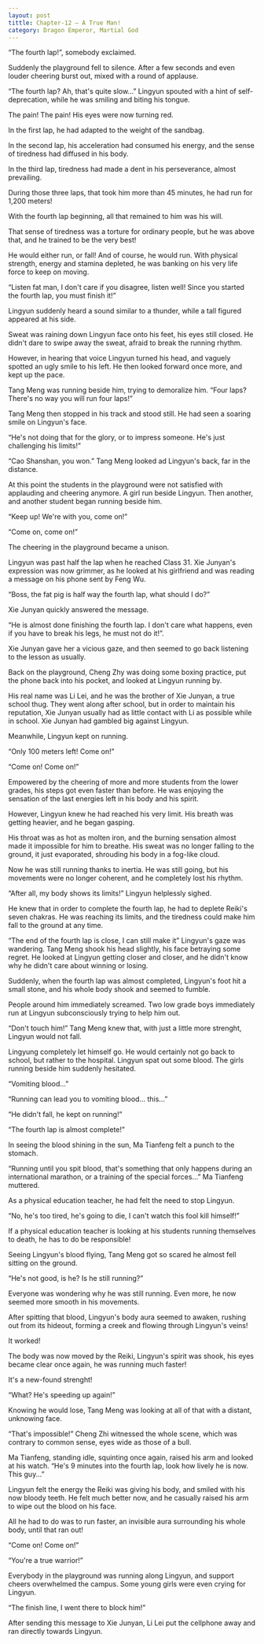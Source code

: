 ```yaml
---
layout: post
tittle: Chapter-12 – A True Man!
category: Dragon Emperor, Martial God
---
```

<p>“The fourth lap!”, somebody exclaimed.</p>

<p>Suddenly the playground fell to silence. After a few seconds and even louder cheering burst out, mixed with a round of applause.</p>

<p>“The fourth lap? Ah, that's quite slow...” Lingyun spouted with a hint of self-deprecation, while he was smiling and biting his tongue.</p>
<!--more-->
<p>The pain! The pain! His eyes were now turning red.</p>

<p>In the first lap, he had adapted to the weight of the sandbag.</p>

<p>In the second lap, his acceleration had consumed his energy, and the sense of tiredness had diffused in his body.</p>

<p>In the third lap, tiredness had made a dent in his perseverance, almost prevailing.</p>

<p>During those three laps, that took him more than 45 minutes, he had run for 1,200 meters!</p>

<p>With the fourth lap beginning, all that remained to him was his will.</p>

<p>That sense of tiredness was a torture for ordinary people, but he was above that, and he trained to be the very best!</p>

<p>He would either run, or fall! And of course, he would run. With physical strength, energy and stamina depleted, he was banking on his very life force to keep on moving.</p>

<p>“Listen fat man, I don't care if you disagree, listen well! Since you started the fourth lap, you must finish it!”</p>

<p>Lingyun suddenly heard a sound similar to a thunder, while a tall figured appeared at his side.</p>

<p>Sweat was raining down Lingyun face onto his feet, his eyes still closed. He didn't dare to swipe away the sweat, afraid to break the running rhythm.</p>

<p>However, in hearing that voice Lingyun turned his head, and vaguely spotted an ugly smile to his left. He then looked forward once more, and kept up the pace.</p>

<p>Tang Meng was running beside him, trying to demoralize him. “Four laps? There's no way you will run four laps!”</p>

<p>Tang Meng then stopped in his track and stood still. He had seen a soaring smile on Lingyun's face.</p>

<p>“He's not doing that for the glory, or to impress someone. He's just challenging his limits!”</p>

<p>“Cao Shanshan, you won.” Tang Meng looked ad Lingyun's back, far in the distance.</p>

<p>At this point the students in the playground were not satisfied with applauding and cheering anymore. A girl run beside Lingyun. Then another, and another student began running beside him.</p>

<p>“Keep up! We're with you, come on!”</p>

<p>“Come on, come on!”</p>

<p><a name="ouHighlight__4_5TO0_7"></a>The cheering<a name="noHighlight_0.01725647493921756"></a> in<a name="noHighlight_0.6821716296338095"></a> the <a name="ouHighlight__0_1TO16_25"></a>playground<a name="noHighlight_0.4790721183258322"></a> <a name="ouHighlight__9_10TO27_32"></a>became<a name="noHighlight_0.44598142214064407"></a> <a name="noHighlight_0.631692259538174"></a>a unison.</p>

<p>Lingyun was past half the lap when he reached Class 31. Xie Junyan's expression was now grimmer, as he looked at his girlfriend and was reading a message on his phone sent by Feng Wu.</p>

<p>“Boss, the fat pig is half way the fourth lap, what should I do?”</p>

<p>Xie Junyan quickly answered the message.</p>

<p>“He is almost done finishing the fourth lap. I don't care what happens, even if you have to break his legs, he must not do it!”.</p>

<p>Xie Junyan gave her a vicious gaze, and then seemed to go back listening to the lesson as usually.</p>

<p>Back on the playground, Cheng Zhy was doing some boxing practice, put the phone back into his pocket, and looked at Lingyun running by.</p>

<p>His real name was Li Lei, and he was the brother of Xie Junyan, a true school thug. They went along after school, but in order to maintain his reputation, Xie Junyan usually had as little contact with Li as possible while in school. Xie Junyan had gambled big against Lingyun.</p>

<p>Meanwhile, Lingyun kept on running.</p>

<p>“Only 100 meters left! Come on!”</p>

<p>“Come on! Come on!”</p>

<p>Empowered by the cheering of more and more students from the lower grades, his steps got even faster than before. He was enjoying the sensation of the last energies left in his body and his spirit.</p>

<p>However, Lingyun knew he had reached his very limit. His breath was getting heavier, and he began gasping.</p>

<p>His throat was as hot as molten iron, and the burning sensation almost made it impossible for him to breathe. His sweat was no longer falling to the ground, it just evaporated, shrouding his body in a fog-like cloud.</p>

<p>Now he was still running thanks to inertia. He was still going, but his movements were no longer coherent, and he completely lost his rhythm.</p>

<p>“After all, my body shows its limits!” Lingyun helplessly sighed.</p>

<p>He knew that in order to complete the fourth lap, he had to deplete Reiki's seven chakras. He was reaching its limits, and the tiredness could make him fall to the ground at any time.</p>

<p>“The end of the fourth lap is close, I can still make it” Lingyun's gaze was wandering. Tang Meng shook his head slightly, his face betraying some regret. He looked at Lingyun getting closer and closer, and he didn't know why he didn't care about winning or losing.</p>

<p>Suddenly, when the fourth lap was almost completed, Lingyun's foot hit a small stone, and his whole body shook and seemed to fumble.</p>

<p>People around him immediately screamed. Two low grade boys immediately run at Lingyun subconsciously trying to help him out.</p>

<p>“Don't touch him!” Tang Meng knew that, with just a little more strenght, Lingyun would not fall.</p>

<p>Lingyung completely let himself go. He would certainly not go back to school, but rather to the hospital. Lingyun spat out some blood. The girls running beside him suddenly hesitated.</p>

<p>“Vomiting blood...”</p>

<p>“Running can lead you to vomiting blood... this...”</p>

<p>“He didn't fall, he kept on running!”</p>

<p>“The fourth lap is almost complete!”</p>

<p>In seeing the blood shining in the sun, Ma Tianfeng felt a punch to the stomach.</p>

<p>“Running until you spit blood, that's something that only happens during an international marathon, or a training of the special forces...” Ma Tianfeng muttered.</p>

<p>As a physical education teacher, he had felt the need to stop Lingyun.</p>

<p>“No, he's too tired, he's going to die, I can't watch this fool kill himself!”</p>

<p>If a physical education teacher is looking at his students running themselves to death, he has to do be responsible!</p>

<p>Seeing Lingyun's blood flying, Tang Meng got so scared he almost fell sitting on the ground.</p>

<p>“He's not good, is he? Is he still running?”</p>

<p>Everyone was wondering why he was still running. Even more, he now seemed more smooth in his movements.</p>

<p>After spitting that blood, Lingyun's body aura seemed to awaken, rushing out from its hideout, forming a creek and flowing through Lingyun's veins!</p>

<p>It worked!</p>

<p>The body was now moved by the Reiki, Lingyun's spirit was shook, his eyes became clear once again, he was running much faster!</p>

<p>It's a new-found strenght!</p>

<p>“What? He's speeding up again!”</p>

<p>Knowing he would lose, Tang Meng was looking at all of that with a distant, unknowing face.</p>

<p>“That's impossible!” Cheng Zhi witnessed the whole scene, which was contrary to common sense, eyes wide as those of a bull.</p>

<p>Ma Tianfeng, standing idle, squinting once again, raised his arm and looked at his watch. “He's 9 minutes into the fourth lap, look how lively he is now. This guy...”</p>

<p>Lingyun felt the energy the Reiki was giving his body, and smiled with his now bloody teeth. He felt much better now, and he casually raised his arm to wipe out the blood on his face.</p>

<p>All he had to do was to run faster, an invisible aura surrounding his whole body, until that ran out!</p>

<p>“Come on! Come on!”</p>

<p>“You're a true warrior!”</p>

<p>Everybody in the playground was running along Lingyun, and support cheers overwhelmed the campus. Some young girls were even crying for Lingyun.</p>

<p>“The finish line, I went there to block him!”</p>

<p>After sending this message to Xie Junyan, Li Lei put the cellphone away and ran directly towards Lingyun.</p>
